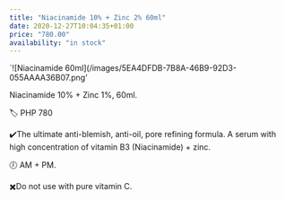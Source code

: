 ```yaml
---
title: "Niacinamide 10% + Zinc 2% 60ml"
date: 2020-12-27T10:04:35+01:00
price: "780.00"
availability: "in stock"
---
```


`![Niacinamide 60ml](/images/5EA4DFDB-7B8A-46B9-92D3-055AAAA36B07.png’

Niacinamide 10% + Zinc 1%, 60ml.


🏷 PHP 780


✔️The ultimate anti-blemish, anti-oil, pore refining formula. A serum with high concentration of vitamin B3 (Niacinamide) + zinc.


🕖 AM + PM.


✖️Do not use with pure vitamin C.
